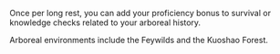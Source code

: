 Once per long rest, you can add your proficiency bonus to survival or knowledge checks related to your arboreal history.

Arboreal environments include the Feywilds and the Kuoshao Forest.